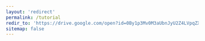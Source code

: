 ```yaml
---
layout: 'redirect'
permalink: /tutorial
redir_to: 'https://drive.google.com/open?id=0By1p3Mv0M3aUbnJyU2Z4LVpqZXA3T2ZvbktlSFZfX0xZQjJv'
sitemap: false
---
```


